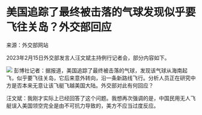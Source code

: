 # 美国追踪了最终被击落的气球发现似乎要飞往关岛？外交部回应

来源：外交部网站

2023年2月15日外交部发言人汪文斌主持例行记者会，部分内容如下。

![](https://inews.gtimg.com/newsapp_bt/0/15667264578/1000)
彭博社记者：据报道，美国追踪了最终被击落的气球，发现该气球从海南起飞，似乎要飞往关岛，它后来意外转向，沿一条新路线飞行。分析人员正在研究中方是否本来无意让该飞艇飞越美国大陆。外交部对此有何回应？

汪文斌：我刚才实际上已经回答了这个问题。我想再次强调的是，中国民用无人飞艇误入美国领空完全是由不可抗力导致的，美方不应当过度反应。

